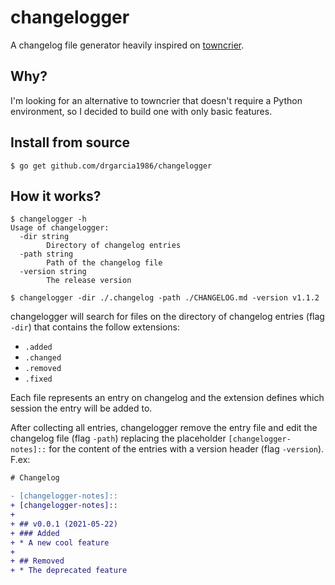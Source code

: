 # changelogger
A changelog file generator heavily inspired on [towncrier](https://github.com/twisted/towncrier).

## Why?
I'm looking for an alternative to towncrier that doesn't require a Python environment,
so I decided to build one with only basic features.

## Install from source
```
$ go get github.com/drgarcia1986/changelogger
```

## How it works?
```
$ changelogger -h
Usage of changelogger:
  -dir string
        Directory of changelog entries
  -path string
        Path of the changelog file
  -version string
        The release version

$ changelogger -dir ./.changelog -path ./CHANGELOG.md -version v1.1.2
```
changelogger will search for files on the directory of changelog entries (flag `-dir`) that contains the follow extensions:

* `.added`
* `.changed`
* `.removed`
* `.fixed`

Each file represents an entry on changelog and the extension defines which session the entry will be added to.

After collecting all entries, changelogger remove the entry file and edit the changelog file (flag `-path`) replacing the placeholder
`[changelogger-notes]::` for the content of the entries with a version header (flag `-version`). F.ex:

```diff
# Changelog

- [changelogger-notes]::
+ [changelogger-notes]::
+
+ ## v0.0.1 (2021-05-22)
+ ### Added
+ * A new cool feature
+
+ ## Removed
+ * The deprecated feature
```
